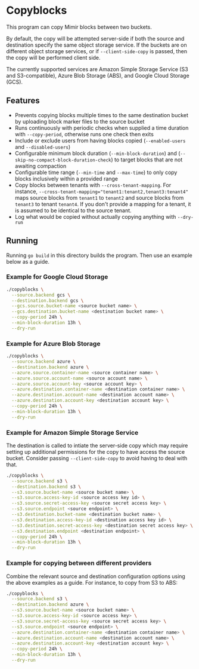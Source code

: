 # Copyblocks

This program can copy Mimir blocks between two buckets.

By default, the copy will be attempted server-side if both the source and destination specify the same object storage service. If the buckets are on different object storage services, or if `--client-side-copy` is passed, then the copy will be performed client side.

The currently supported services are Amazon Simple Storage Service (S3 and S3-compatible), Azure Blob Storage (ABS), and Google Cloud Storage (GCS).

## Features

- Prevents copying blocks multiple times to the same destination bucket by uploading block marker files to the source bucket
- Runs continuously with periodic checks when supplied a time duration with `--copy-period`, otherwise runs one check then exits
- Include or exclude users from having blocks copied (`--enabled-users` and `--disabled-users`)
- Configurable minimum block duration (`--min-block-duration`) and (`--skip-no-compact-block-duration-check`) to target blocks that are not awaiting compaction
- Configurable time range (`--min-time` and `--max-time`) to only copy blocks inclusively within a provided range
- Copy blocks between tenants with `--cross-tenant-mapping`. For instance, `--cross-tenant-mapping="tenant1:tenant2,tenant3:tenant4"` maps source blocks from `tenant1` to `tenant2` and source blocks from `tenant3` to tenant `tenant4`. If you don't provide a mapping for a tenant, it is assumed to be identical to the source tenant.
- Log what would be copied without actually copying anything with `--dry-run`

## Running

Running `go build` in this directory builds the program. Then use an example below as a guide.

### Example for Google Cloud Storage

```bash
./copyblocks \
  --source.backend gcs \
  --destination.backend gcs \
  --gcs.source.bucket-name <source bucket name> \
  --gcs.destination.bucket-name <destination bucket name> \
  --copy-period 24h \
  --min-block-duration 13h \
  --dry-run
```

### Example for Azure Blob Storage

```bash
./copyblocks \
  --source.backend azure \
  --destination.backend azure \
  --azure.source.container-name <source container name> \
  --azure.source.account-name <source account name> \
  --azure.source.account-key <source account key> \
  --azure.destination.container-name <destination container name> \
  --azure.destination.account-name <destination account name> \
  --azure.destination.account-key <destination account key> \
  --copy-period 24h \
  --min-block-duration 13h \
  --dry-run
```

### Example for Amazon Simple Storage Service

The destination is called to intiate the server-side copy which may require setting up additional permissions for the copy to have access the source bucket.
Consider passing `--client-side-copy` to avoid having to deal with that.

```bash
./copyblocks \
  --source.backend s3 \
  --destination.backend s3 \
  --s3.source.bucket-name <source bucket name> \
  --s3.source.access-key-id <source access key id> \
  --s3.source.secret-access-key <source secret access key> \
  --s3.source.endpoint <source endpoint> \
  --s3.destination.bucket-name <destination bucket name> \
  --s3.destination.access-key-id <destination access key id> \
  --s3.destination.secret-access-key <destination secret access key> \
  --s3.destination.endpoint <destination endpoint> \
  --copy-period 24h \
  --min-block-duration 13h \
  --dry-run
```

### Example for copying between different providers

Combine the relevant source and destination configuration options using the above examples as a guide.
For instance, to copy from S3 to ABS:

```bash
./copyblocks \
  --source.backend s3 \
  --destination.backend azure \
  --s3.source.bucket-name <source bucket name> \
  --s3.source.access-key-id <source access key> \
  --s3.source.secret-access-key <source secret access key> \
  --s3.source.endpoint <source endpoint> \
  --azure.destination.container-name <destination container name> \
  --azure.destination.account-name <destination account name> \
  --azure.destination.account-key <destination account key> \
  --copy-period 24h \
  --min-block-duration 13h \
  --dry-run
```
